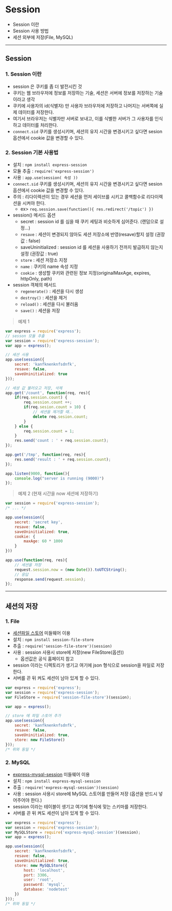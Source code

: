 # Session
  - Session 이란
  - Session 사용 방법
  - 세션 외부에 저장(File, MySQL)

---

## Session
  ### 1. Session 이란
  - session 은 쿠키를 좀 더 발전시킨 것
  - 쿠키는 웹 브라우저에 정보를 저장하는 기술, 세션은 서버에 정보를 저장하는 기술이라고 생각
  - 쿠키에 사용자의 id(식별자) 만 사용자 브라우저에 저장하고 나머지는 서버쪽에 실제 데이터를 저장한다.
  - 여기서 브라우저는 식별자만 서버로 보내고, 이를 식별한 서버가 그 사용자를 인식하고 데이터를 처리한다.
  - `connect.sid` 쿠키를 생성시키며, 세션의 유지 시간을 변경시키고 싶다면 sesion 옵션에서 cookie 값을 변경할 수 있다.

  ### 2. Session 기본 사용법
  - 설치 : `npm install express-session`
  - 모듈 추출 : `require('express-session')`
  - 사용 : `app.use(session( 속성 ))`
  - `connect.sid` 쿠키를 생성시키며, 세션의 유지 시간을 변경시키고 싶다면 sesion 옵션에서 cookie 값을 변경할 수 있다.
  - 주의 : 리다이렉션이 있는 경우 세션을 먼저 세이브를 시키고 콜백함수로 리다이렉션을 시켜야 한다.
    - ex> `req.session.save(function(){ res.redirect('/topic') })`
  - session() 메서드 옵션
    - secret : session id 를 심을 때 쿠키 세팅과 비슷하게 심어준다. (랜덤으로 설정...)
    - `resave` : 세션이 변경되지 않아도 세션 저장소에 반영(resave)할지 설정 (권장값 : false)
    - saveUninitialized : session id 를 세션을 사용하기 전까지 발급하지 않는지 설정 (권장값 : true)
    - `store` : 세션 저장소 지정
    - `name` : 쿠키의 name 속성 지정
    - `cookie` : 생성할 쿠키와 관련된 정보 지정(originalMaxAge, expires, httpOnly, path)
  - session 객체의 메서드
    - `regenerate()` : 세션을 다시 생성
    - `destroy()` : 세션을 제거
    - `reload()` : 세션을 다시 불러옴
    - `save()` : 세션을 저장

  > 예제 1

  ```javascript
  var express = require('express');
  // sesson 모듈 추출
  var session = require('express-session');
  var app = express();

  // 세션 사용
  app.use(session({
      secret: 'kanfknenknfsdnfk',
      resave: false,
      saveUninitialized: true
  }));

  // 세셩 값 불러오고 저장, 삭제
  app.get('/count', function(req, res){
      if(req.session.count) {
          req.session.count ++;
          if(req.sesion.count > 10) {
              // 세션을 제거할 때..
              delete req.sesion.count;
          }
      } else {
          req.session.count = 1;
      }
      res.send('count : ' + req.session.count);
  });

  app.get('/tmp', function(req, res){
      res.send('result : ' + req.session.count);
  });

  app.listen(9000, function(){
      console.log("server is running (9000)")
  });
  ```

  > 예제 2 (현재 시간을 now 세션에 저장하기)

  ```javascript
  var session = require('express-session');
  /* ... */

  app.use(session({
      secret: 'secret key',
      resave: false,
      saveUninitialized: true,
      cookie: {
          maxAge: 60 * 1000
      }
  }))

  app.use(function(req, res){
      // 세션을 저장
      request.session.now = (new Date()).toUTCString();
      // 응답
      response.send(request.session);
  });
  ```

---
## 세션의 저장
  ### 1. File
  - [세션파일 스토어](https://www.npmjs.com/package/session-file-store) 미들웨어 이용
  - 설치 : `npm install session-file-store`
  - 추출 : `require('session-file-store')(session)`
  - 사용 : session 사용시 store에 저장(new FileStore(옵션))
    - 옵션값은 공식 홈페이지 참고
  - session 이라는 디렉토리가 생기고 여기에 json 형식으로 session을 파일로 저장한다.
  - 서버를 끈 뒤 켜도 세션이 남아 있게 할 수 있다.

  ```javascript
  var express = require('express');
  var session = require('express-session');
  var FileStore = require('session-file-store')(session);

  var app = express();

  // store 에 파일 스토어 추가
  app.use(session({
      secret: 'kanfknenknfsdnfk',
      resave: false,
      saveUninitialized: true,
      store: new FileStore()
  }));
  /* 위와 동일 */
  ```

  ### 2. MySQL
  - [express-mysql-session](https://www.npmjs.com/package/express-mysql-session) 미들웨어 이용
  - 설치 : `npm install express-mysql-session`
  - 추출 : `require('express-mysql-session')(session)`
  - 사용 : session 사용시 store에 MySQL 스토어를 만들어 저장 (옵션을 반드시 넣어주어야 한다.)
  - session 이라는 테이블이 생기고 여기에 형식에 맞는 스키마를 저장한다.
  - 서버를 끈 뒤 켜도 세션이 남아 있게 할 수 있다.

  ```javascript
  var express = require('express');
  var session = require('express-session');
  var MySQLStore = require('express-mysql-session')(session);
  var app = express();

  app.use(session({
      secret: 'kanfknenknfsdnfk',
      resave: false,
      saveUninitialized: true,
      store: new MySQLStore({
          host: 'localhost',
          port: 3306,
          user: 'root',
          password: 'mysql',
          database: 'nodetest'
      })
  }));
  /* 위와 동일 */
  ```
